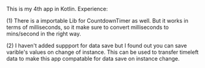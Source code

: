 This is my 4th app in Kotlin. Experience:

(1)  There is a importable Lib for CountdownTimer as well. But it works in terms of
milliseconds, so it make sure to convert milliseconds to mins/second in the right way.

(2) I haven't added suppport for data save but I found out you can save varible's values
 on change of instance. This can be used to transfer timeleft data to make this app
 compatable for data save on instance change.